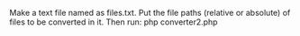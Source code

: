 Make a text file named as files.txt. Put the file paths (relative or absolute) of files to be converted in it. Then run:
php converter2.php

